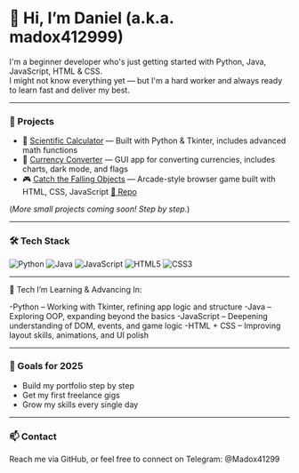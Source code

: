# 👋 Hi, I’m Daniel (a.k.a. madox412999)

I'm a beginner developer who's just getting started with Python, Java, JavaScript, HTML & CSS.  
I might not know everything yet — but I'm a hard worker and always ready to learn fast and deliver my best.

---

### 🚀 Projects
- 🔢 [Scientific Calculator](https://github.com/madox412999/ScientificCalculator) — Built with Python & Tkinter, includes advanced math functions  
- 💱 [Currency Converter](https://github.com/madox412999/CurrencyConverter) — GUI app for converting currencies, includes charts, dark mode, and flags
- 🎮 [Catch the Falling Objects](https://madox412999.github.io/catch-the-falling-objects/) — Arcade-style browser game built with HTML, CSS, JavaScript [📁 Repo](https://github.com/madox412999/catch-the-falling-objects)

(*More small projects coming soon! Step by step.*)

---

### 🛠 Tech Stack
![Python](https://img.shields.io/badge/Python-3776AB?style=flat&logo=python&logoColor=white)
![Java](https://img.shields.io/badge/Java-ED8B00?style=flat&logo=java&logoColor=white)
![JavaScript](https://img.shields.io/badge/JavaScript-F7DF1E?style=flat&logo=javascript&logoColor=black)
![HTML5](https://img.shields.io/badge/HTML5-E34F26?style=flat&logo=html5&logoColor=white)
![CSS3](https://img.shields.io/badge/CSS3-1572B6?style=flat&logo=css3&logoColor=white)

---

🧠 Tech I’m Learning & Advancing In:

-Python – Working with Tkinter, refining app logic and structure
-Java – Exploring OOP, expanding beyond the basics
-JavaScript – Deepening understanding of DOM, events, and game logic
-HTML + CSS – Improving layout skills, animations, and UI polish

---

### 🎯 Goals for 2025
- Build my portfolio step by step  
- Get my first freelance gigs  
- Grow my skills every single day  

---

### 📫 Contact
Reach me via GitHub, or feel free to connect on Telegram: @Madox41299
